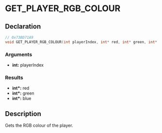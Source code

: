 # GET_PLAYER_RGB_COLOUR

## Declaration
```cpp
// 0x73BD71A9
void GET_PLAYER_RGB_COLOUR(int playerIndex, int* red, int* green, int* blue);
```

### Arguments
- **int:** playerIndex

### Results
- **int\*:** red
- **int\*:** green
- **int\*:** blue

## Description
Gets the RGB colour of the player.
